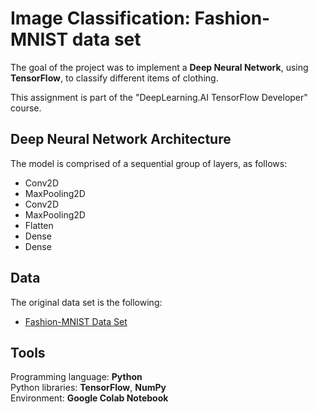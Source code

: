 # Image Classification: Fashion-MNIST data set
The goal of the project was to implement a **Deep Neural Network**, using **TensorFlow**, to classify different items of clothing.  

This assignment is part of the "DeepLearning.AI TensorFlow Developer" course.

## Deep Neural Network Architecture
The model is comprised of a sequential group of layers, as follows:
- Conv2D
- MaxPooling2D
- Conv2D
- MaxPooling2D
- Flatten
- Dense
- Dense

## Data
The original data set is the following:  
-	[Fashion-MNIST Data Set](https://github.com/zalandoresearch/fashion-mnist)

## Tools
Programming language: **Python**  
Python libraries: **TensorFlow**, **NumPy**  
Environment: **Google Colab Notebook**  
